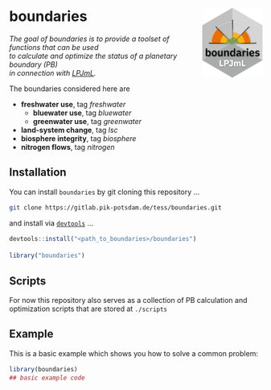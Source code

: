 # boundaries <a href=''><img src='man/figures/logo.png' align="right" height="139" /></a>


*The goal of boundaries is to provide a toolset of functions that can be used   
to calculate and optimize the status of a planetary boundary (PB)  
in connection with [LPJmL](https://gitlab.pik-potsdam.de/lpjml/LPJmL_internal).*

The boundaries considered here are

* **freshwater use**, tag *freshwater*
    * **bluewater use**, tag *bluewater*
    * **greenwater use**, tag *greenwater*
* **land-system change**, tag *lsc*
* **biosphere integrity**, tag *biosphere*
* **nitrogen flows**, tag *nitrogen*


## Installation

You can install `boundaries` by git cloning this repository ...

```bash
git clone https://gitlab.pik-potsdam.de/tess/boundaries.git
```

and install via  [`devtools`](https://rawgit.com/rstudio/cheatsheets/master/package-development.pdf) ...
```R
devtools::install("<path_to_boundaries>/boundaries")

library("boundaries")
```

## Scripts

For now this repository also serves as a collection of PB calculation and optimization
scripts that are stored at `./scripts`  


## Example

This is a basic example which shows you how to solve a common problem:

``` r
library(boundaries)
## basic example code
```


